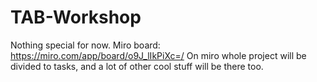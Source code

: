 # TAB-Workshop

Nothing special for now.
Miro board: https://miro.com/app/board/o9J_lIkPiXc=/
On miro whole project will be divided to tasks, and a lot of other cool stuff will be there too.
